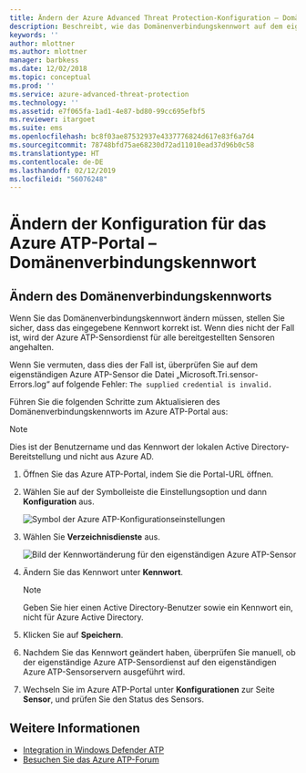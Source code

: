 ```yaml
---
title: Ändern der Azure Advanced Threat Protection-Konfiguration – Domänenverbindungskennwort | Microsoft-Dokumentation
description: Beschreibt, wie das Domänenverbindungskennwort auf dem eigenständigen Azure ATP-Sensor geändert wird.
keywords: ''
author: mlottner
ms.author: mlottner
manager: barbkess
ms.date: 12/02/2018
ms.topic: conceptual
ms.prod: ''
ms.service: azure-advanced-threat-protection
ms.technology: ''
ms.assetid: e7f065fa-1ad1-4e87-bd80-99cc695efbf5
ms.reviewer: itargoet
ms.suite: ems
ms.openlocfilehash: bc8f03ae87532937e4337776824d617e83f6a7d4
ms.sourcegitcommit: 78748bfd75ae68230d72ad11010ead37d96b0c58
ms.translationtype: HT
ms.contentlocale: de-DE
ms.lasthandoff: 02/12/2019
ms.locfileid: "56076248"
---
```

# <a name="change-azure-atp-portal-configuration---domain-connectivity-password"></a>Ändern der Konfiguration für das Azure ATP-Portal – Domänenverbindungskennwort



## <a name="change-the-domain-connectivity-password"></a>Ändern des Domänenverbindungskennworts
Wenn Sie das Domänenverbindungskennwort ändern müssen, stellen Sie sicher, dass das eingegebene Kennwort korrekt ist. Wenn dies nicht der Fall ist, wird der Azure ATP-Sensordienst für alle bereitgestellten Sensoren angehalten.

Wenn Sie vermuten, dass dies der Fall ist, überprüfen Sie auf dem eigenständigen Azure ATP-Sensor die Datei „Microsoft.Tri.sensor-Errors.log“ auf folgende Fehler: `The supplied credential is invalid.`

Führen Sie die folgenden Schritte zum Aktualisieren des Domänenverbindungskennworts im Azure ATP-Portal aus:

> [!NOTE]
> Dies ist der Benutzername und das Kennwort der lokalen Active Directory-Bereitstellung und nicht aus Azure AD.

1. Öffnen Sie das Azure ATP-Portal, indem Sie die Portal-URL öffnen.

2. Wählen Sie auf der Symbolleiste die Einstellungsoption und dann **Konfiguration** aus.

   ![Symbol der Azure ATP-Konfigurationseinstellungen](media/atp-config-menu.png)

3. Wählen Sie **Verzeichnisdienste** aus.

   ![Bild der Kennwortänderung für den eigenständigen Azure ATP-Sensor](media/directory-services.png)

4. Ändern Sie das Kennwort unter **Kennwort**.

   > [!NOTE]
   > Geben Sie hier einen Active Directory-Benutzer sowie ein Kennwort ein, nicht für Azure Active Directory.

5. Klicken Sie auf **Speichern**.

6. Nachdem Sie das Kennwort geändert haben, überprüfen Sie manuell, ob der eigenständige Azure ATP-Sensordienst auf den eigenständigen Azure ATP-Sensorservern ausgeführt wird.

7. Wechseln Sie im Azure ATP-Portal unter **Konfigurationen** zur Seite **Sensor**, und prüfen Sie den Status des Sensors.

## <a name="see-also"></a>Weitere Informationen

- [Integration in Windows Defender ATP](integrate-wd-atp.md)
- [Besuchen Sie das Azure ATP-Forum](https://aka.ms/azureatpcommunity)